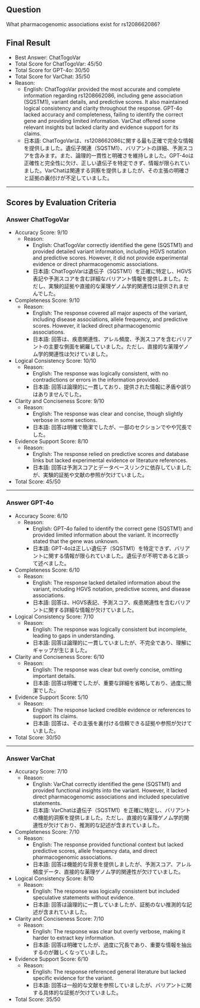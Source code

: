 ## Question

What pharmacogenomic associations exist for rs1208662086?

## Final Result

- Best Answer: ChatTogoVar
- Total Score for ChatTogoVar: 45/50
- Total Score for GPT-4o: 30/50
- Total Score for VarChat: 35/50
- Reason:
  - English: ChatTogoVar provided the most accurate and complete information regarding rs1208662086, including gene association (SQSTM1), variant details, and predictive scores. It also maintained logical consistency and clarity throughout the response. GPT-4o lacked accuracy and completeness, failing to identify the correct gene and providing limited information. VarChat offered some relevant insights but lacked clarity and evidence support for its claims.
  - 日本語: ChatTogoVarは、rs1208662086に関する最も正確で完全な情報を提供しました。遺伝子関連（SQSTM1）、バリアントの詳細、予測スコアを含みます。また、論理的一貫性と明確さを維持しました。GPT-4oは正確性と完全性に欠け、正しい遺伝子を特定できず、情報が限られていました。VarChatは関連する洞察を提供しましたが、その主張の明確さと証拠の裏付けが不足していました。

---

## Scores by Evaluation Criteria

### Answer ChatTogoVar
- Accuracy Score: 9/10
  - Reason: 
    - English: ChatTogoVar correctly identified the gene (SQSTM1) and provided detailed variant information, including HGVS notation and predictive scores. However, it did not provide experimental evidence or direct pharmacogenomic associations.
    - 日本語: ChatTogoVarは遺伝子（SQSTM1）を正確に特定し、HGVS表記や予測スコアを含む詳細なバリアント情報を提供しました。ただし、実験的証拠や直接的な薬理ゲノム学的関連性は提供されませんでした。
- Completeness Score: 9/10
  - Reason: 
    - English: The response covered all major aspects of the variant, including disease associations, allele frequency, and predictive scores. However, it lacked direct pharmacogenomic associations.
    - 日本語: 回答は、疾患関連性、アレル頻度、予測スコアを含むバリアントの主要な側面を網羅していました。ただし、直接的な薬理ゲノム学的関連性は欠けていました。
- Logical Consistency Score: 10/10
  - Reason: 
    - English: The response was logically consistent, with no contradictions or errors in the information provided.
    - 日本語: 回答は論理的に一貫しており、提供された情報に矛盾や誤りはありませんでした。
- Clarity and Conciseness Score: 9/10
  - Reason: 
    - English: The response was clear and concise, though slightly verbose in some sections.
    - 日本語: 回答は明確で簡潔でしたが、一部のセクションでやや冗長でした。
- Evidence Support Score: 8/10
  - Reason: 
    - English: The response relied on predictive scores and database links but lacked experimental evidence or literature references.
    - 日本語: 回答は予測スコアとデータベースリンクに依存していましたが、実験的証拠や文献の参照が欠けていました。
- Total Score: 45/50

---

### Answer GPT-4o
- Accuracy Score: 6/10
  - Reason: 
    - English: GPT-4o failed to identify the correct gene (SQSTM1) and provided limited information about the variant. It incorrectly stated that the gene was unknown.
    - 日本語: GPT-4oは正しい遺伝子（SQSTM1）を特定できず、バリアントに関する情報が限られていました。遺伝子が不明であると誤って述べました。
- Completeness Score: 6/10
  - Reason: 
    - English: The response lacked detailed information about the variant, including HGVS notation, predictive scores, and disease associations.
    - 日本語: 回答は、HGVS表記、予測スコア、疾患関連性を含むバリアントに関する詳細な情報が欠けていました。
- Logical Consistency Score: 7/10
  - Reason: 
    - English: The response was logically consistent but incomplete, leading to gaps in understanding.
    - 日本語: 回答は論理的に一貫していましたが、不完全であり、理解にギャップが生じました。
- Clarity and Conciseness Score: 6/10
  - Reason: 
    - English: The response was clear but overly concise, omitting important details.
    - 日本語: 回答は明確でしたが、重要な詳細を省略しており、過度に簡潔でした。
- Evidence Support Score: 5/10
  - Reason: 
    - English: The response lacked credible evidence or references to support its claims.
    - 日本語: 回答は、その主張を裏付ける信頼できる証拠や参照が欠けていました。
- Total Score: 30/50

---

### Answer VarChat
- Accuracy Score: 7/10
  - Reason: 
    - English: VarChat correctly identified the gene (SQSTM1) and provided functional insights into the variant. However, it lacked direct pharmacogenomic associations and included speculative statements.
    - 日本語: VarChatは遺伝子（SQSTM1）を正確に特定し、バリアントの機能的洞察を提供しました。ただし、直接的な薬理ゲノム学的関連性が欠けており、推測的な記述が含まれていました。
- Completeness Score: 7/10
  - Reason: 
    - English: The response provided functional context but lacked predictive scores, allele frequency data, and direct pharmacogenomic associations.
    - 日本語: 回答は機能的な背景を提供しましたが、予測スコア、アレル頻度データ、直接的な薬理ゲノム学的関連性が欠けていました。
- Logical Consistency Score: 8/10
  - Reason: 
    - English: The response was logically consistent but included speculative statements without evidence.
    - 日本語: 回答は論理的に一貫していましたが、証拠のない推測的な記述が含まれていました。
- Clarity and Conciseness Score: 7/10
  - Reason: 
    - English: The response was clear but overly verbose, making it harder to extract key information.
    - 日本語: 回答は明確でしたが、過度に冗長であり、重要な情報を抽出するのが難しくなっていました。
- Evidence Support Score: 6/10
  - Reason: 
    - English: The response referenced general literature but lacked specific evidence for the variant.
    - 日本語: 回答は一般的な文献を参照していましたが、バリアントに関する具体的な証拠が欠けていました。
- Total Score: 35/50